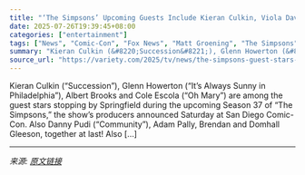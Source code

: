 ```yaml
---
title: "‘The Simpsons’ Upcoming Guests Include Kieran Culkin, Viola Davis, Idris Elba; Matt Groening on How to Liberate Parents from MAGA: ‘Delete Fox News’"
date: 2025-07-26T19:39:45+08:00
categories: ["entertainment"]
tags: ["News", "Comic-Con", "Fox News", "Matt Groening", "The Simpsons"]
summary: "Kieran Culkin (&#8220;Succession&#8221;), Glenn Howerton (&#8220;It&#8217;s Always Sunny in Philadelphia&#8221;), Albert Brooks and Cole Escola (&#8220;Oh Mary&#8221;) are among the guest stars stoppi"
source_url: "https://variety.com/2025/tv/news/the-simpsons-guest-stars-matt-groening-maga-delete-fox-news-1236471164/"
---
```


Kieran Culkin (&#8220;Succession&#8221;), Glenn Howerton (&#8220;It&#8217;s Always Sunny in Philadelphia&#8221;), Albert Brooks and Cole Escola (&#8220;Oh Mary&#8221;) are among the guest stars stopping by Springfield during the upcoming Season 37 of &#8220;The Simpsons,&#8221; the show&#8217;s producers announced Saturday at San Diego Comic-Con. Also Danny Pudi (&#8220;Community&#8221;), Adam Pally, Brendan and Domhall Gleeson, together at last! Also [&#8230;]

---

*来源: [原文链接](https://variety.com/2025/tv/news/the-simpsons-guest-stars-matt-groening-maga-delete-fox-news-1236471164/)*
